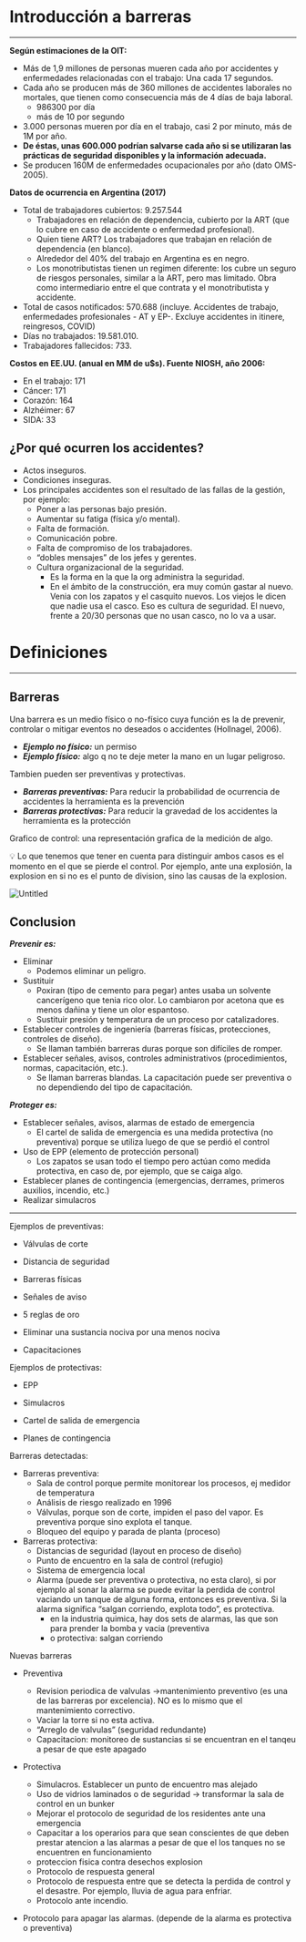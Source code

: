 # Introducción a barreras

---

**Según estimaciones de la OIT:**

- Más de 1,9 millones de personas mueren cada año por accidentes y enfermedades relacionadas con el trabajo: Una cada 17 segundos.
- Cada año se producen más de 360 millones de accidentes laborales no mortales, que tienen como consecuencia más de 4 días de baja laboral.
    - 986300 por día
    - más de 10 por segundo
- 3.000 personas mueren por día en el trabajo, casi 2 por minuto, más de 1M por año.
- **De éstas, unas 600.000 podrían salvarse cada año si se utilizaran las prácticas de seguridad disponibles y la información adecuada.**
- Se producen 160M de enfermedades ocupacionales por año (dato OMS-2005).

**Datos de ocurrencia en Argentina (2017)**

- Total de trabajadores cubiertos: 9.257.544
    - Trabajadores en relación de dependencia, cubierto por la ART (que lo cubre en caso de accidente o enfermedad profesional).
    - Quien tiene ART? Los trabajadores que trabajan en relación de dependencia (en blanco).
    - Alrededor del 40% del trabajo en Argentina es en negro.
    - Los monotributistas tienen un regimen diferente: los cubre un seguro de riesgos personales, similar a la ART, pero mas limitado. Obra como intermediario entre el que contrata y el monotributista y accidente.
- Total de casos notificados: 570.688 (incluye. Accidentes de trabajo, enfermedades profesionales - AT y EP-. Excluye accidentes in itinere, reingresos, COVID)
- Días no trabajados: 19.581.010.
- Trabajadores fallecidos: 733.

**Costos en EE.UU. (anual en MM de u$s). Fuente NIOSH, año 2006:**

- En el trabajo: 171
- Cáncer: 171
- Corazón: 164
- Alzhéimer: 67
- SIDA: 33

## ¿Por qué ocurren los accidentes?

- Actos inseguros.
- Condiciones inseguras.
- Los principales accidentes son el resultado de las fallas de la gestión, por ejemplo:
    - Poner a las personas bajo presión.
    - Aumentar su fatiga (física y/o mental).
    - Falta de formación.
    - Comunicación pobre.
    - Falta de compromiso de los trabajadores.
    - “dobles mensajes” de los jefes y gerentes.
    - Cultura organizacional de la seguridad.
        - Es la forma en la que la org administra la seguridad.
        - En el ámbito de la construcción, era muy común gastar al nuevo. Venia con los zapatos y el casquito nuevos. Los viejos le dicen que nadie usa el casco. Eso es cultura de seguridad. El nuevo, frente a 20/30 personas que no usan casco, no lo va a usar.

# Definiciones

---

## Barreras

Una barrera es un medio físico o no-físico cuya función es la de prevenir, controlar o mitigar eventos no deseados o accidentes (Hollnagel, 2006).

- _**Ejemplo no físico:**_ un permiso
- _**Ejemplo físico:**_ algo q no te deje meter la mano en un lugar peligroso.

Tambien pueden ser preventivas y protectivas.

- _**Barreras preventivas:**_ Para reducir la probabilidad de ocurrencia de accidentes la herramienta es la prevención
- _**Barreras protectivas:**_ Para reducir la gravedad de los accidentes la herramienta es la protección

Grafico de control: una representación grafica de la medición de algo.

<aside> 💡 Lo que tenemos que tener en cuenta para distinguir ambos casos es el momento en el que se pierde el control. Por ejemplo, ante una explosión, la explosion en si no es el punto de division, sino las causas de la explosion.

</aside>

![Untitled](https://s3-us-west-2.amazonaws.com/secure.notion-static.com/8a9a91c6-f377-4582-bb98-65a89ae617a2/Untitled.png)

## Conclusion

_**Prevenir es:**_

- Eliminar
    - Podemos eliminar un peligro.
- Sustituir
    - Poxiran (tipo de cemento para pegar) antes usaba un solvente cancerígeno que tenia rico olor. Lo cambiaron por acetona que es menos dañina y tiene un olor espantoso.
    - Sustituir presión y temperatura de un proceso por catalizadores.
- Establecer controles de ingeniería (barreras físicas, protecciones, controles de diseño).
    - Se llaman también barreras duras porque son difíciles de romper.
- Establecer señales, avisos, controles administrativos (procedimientos, normas, capacitación, etc.).
    - Se llaman barreras blandas. La capacitación puede ser preventiva o no dependiendo del tipo de capacitación.

_**Proteger es:**_

- Establecer señales, avisos, alarmas de estado de emergencia
    - El cartel de salida de emergencia es una medida protectiva (no preventiva) porque se utiliza luego de que se perdió el control
- Uso de EPP (elemento de protección personal)
    - Los zapatos se usan todo el tiempo pero actúan como medida protectiva, en caso de, por ejemplo, que se caiga algo.
- Establecer planes de contingencia (emergencias, derrames, primeros auxilios, incendio, etc.)
- Realizar simulacros

---

Ejemplos de preventivas:

- Válvulas de corte
    
- Distancia de seguridad
    
- Barreras físicas
    
- Señales de aviso
    
- 5 reglas de oro
    
- Eliminar una sustancia nociva por una menos nociva
    
- Capacitaciones
    

Ejemplos de protectivas:

- EPP
    
- Simulacros
    
- Cartel de salida de emergencia
    
- Planes de contingencia

Barreras detectadas:

- Barreras preventiva:
    - Sala de control porque permite monitorear los procesos, ej medidor de temperatura
    - Análisis de riesgo realizado en 1996
    - Válvulas, porque son de corte, impiden el paso del vapor. Es preventiva porque sino explota el tanque.
    - Bloqueo del equipo y parada de planta (proceso)
- Barreras protectiva:
    - Distancias de seguridad (layout en proceso de diseño)
    - Punto de encuentro en la sala de control (refugio)
    - Sistema de emergencia local
    - Alarma (puede ser preventiva o protectiva, no esta claro), si por ejemplo al sonar la alarma se puede evitar la perdida de control vaciando un tanque de alguna forma, entonces es preventiva. Si la alarma significa “salgan corriendo, explota todo”, es protectiva.
        - en la industria quimica, hay dos sets de alarmas, las que son para prender la bomba y vacia (preventiva
        - o protectiva: salgan corriendo

Nuevas barreras

- Preventiva
    
    - Revision periodica de valvulas →mantenimiento preventivo (es una de las barreras por excelencia). NO es lo mismo que el mantenimiento correctivo.
    - Vaciar la torre si no esta activa.
    - “Arreglo de valvulas” (seguridad redundante)
    - Capacitacion: monitoreo de sustancias si se encuentran en el tanqeu a pesar de que este apagado
- Protectiva
    
    - Simulacros. Establecer un punto de encuentro mas alejado
    - Uso de vidrios laminados o de seguridad → transformar la sala de control en un bunker
    - Mejorar el protocolo de seguridad de los residentes ante una emergencia
    - Capacitar a los operarios para que sean conscientes de que deben prestar atencion a las alarmas a pesar de que el los tanques no se encuentren en funcionamiento
    - proteccion fisica contra desechos explosion
    - Protocolo de respuesta general
    - Protocolo de respuesta entre que se detecta la perdida de control y el desastre. Por ejemplo, lluvia de agua para enfriar.
    - Protocolo ante incendio.
- Protocolo para apagar las alarmas. (depende de la alarma es protectiva o preventiva)